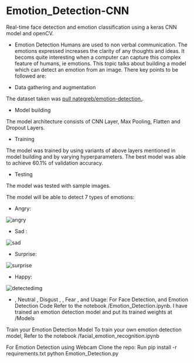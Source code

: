 # Emotion_Detection-CNN
Real-time face detection and emotion classification using a keras CNN model and openCV.


- Emotion Detection
Humans are used to non verbal communication. The emotions expressed increases the clarity of any thoughts and ideas. It becoms quite interesting when a computer can capture this complex feature of humans, ie emotions. This topic talks about building a model which can detect an emotion from an image. There key points to be followed are:

- Data gathering and augmentation

The dataset taken was [ pull nategreb/emotion-detection.](https://www.kaggle.com/code/nategreb/emotion-detection/input).

- Model building

The model architecture consists of CNN Layer, Max Pooling, Flatten and Dropout Layers.

- Training

The model was trained by using variants of above layers mentioned in model building and by varying hyperparameters. The best model was able to achieve 60.1% of validation accuracy.

- Testing

The model was tested with sample images.

The model will be able to detect 7 types of emotions:
- Angry:

![angry](https://github.com/Bouchnak-Maher/Emotion_Detection-CNN/assets/94197705/62b1152e-0317-4a29-83b0-dc5a199397a2)

- Sad : 
 
 ![sad](https://github.com/Bouchnak-Maher/Emotion_Detection-CNN/assets/94197705/bd2549dd-394f-4dc2-bde5-c198ed734995)


- Surprise:

![surprise](https://github.com/Bouchnak-Maher/Emotion_Detection-CNN/assets/94197705/7bfee8a8-3f49-4c97-a172-f9f674fe1041)

- Happy:

![detectedimg](https://github.com/Bouchnak-Maher/Emotion_Detection-CNN/assets/94197705/71b6a316-3d2a-4216-a373-f80cf2a85ba9)

- , Neutral , Disgust ,  , Fear , and 
Usage:
For Face Detection, and Emotion Detection Code
Refer to the notebook /Emotion_Detection.ipynb.
I have trained an emotion detection model and put its trained weights at /Models

Train your Emotion Detection Model
To train your own emotion detection model, Refer to the notebook /facial_emotion_recognition.ipynb

For Emotion Detection using Webcam
Clone the repo:
Run pip install -r requirements.txt
 python Emotion_Detection.py
